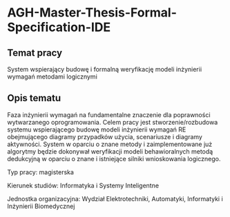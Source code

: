 # AGH-Master-Thesis-Formal-Specification-IDE

## Temat pracy
System wspierający budowę i formalną weryfikację modeli inżynierii wymagań metodami logicznymi

## Opis tematu
	
Faza inżynierii wymagań na fundamentalne znaczenie dla poprawności wytwarzanego oprogramowania. Celem pracy jest stworzenie/rozbudowa systemu wspierającego budowę modeli inżynierii wymagań RE obejmującego diagramy przypadków użycia, scenariusze i diagramy aktywności. System w oparciu o znane metody i zaimplementowane już algorytmy będzie dokonywał weryfikacji modeli behawioralnych metodą dedukcyjną w oparciu o znane i istniejące silniki wnioskowania logicznego.

Typ pracy:	magisterska

Kierunek studiów:	Informatyka i Systemy Inteligentne

Jednostka organizacyjna:	Wydział Elektrotechniki, Automatyki, Informatyki i Inżynierii Biomedycznej
